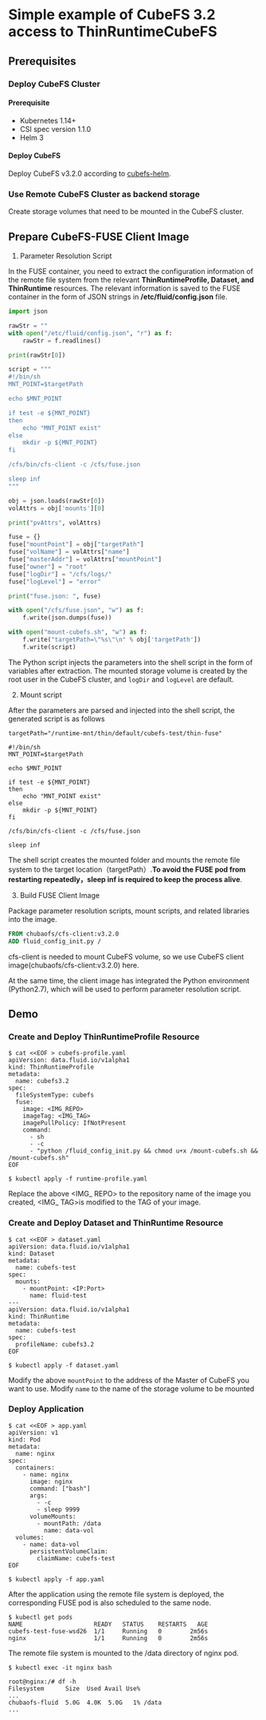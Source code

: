 # Simple example of CubeFS 3.2 access to ThinRuntimeCubeFS

## Prerequisites

### Deploy CubeFS Cluster

#### Prerequisite

* Kubernetes 1.14+
* CSI spec version 1.1.0
* Helm 3

#### Deploy CubeFS

Deploy CubeFS v3.2.0 according to [cubefs-helm](https://github.com/cubefs/cubefs-helm).


### Use Remote CubeFS Cluster as backend storage

Create storage volumes that need to be mounted in the CubeFS cluster.

## Prepare CubeFS-FUSE Client Image

1. Parameter Resolution Script

In the FUSE container, you need to extract the configuration information of the remote file system from the relevant **ThinRuntimeProfile, Dataset, and ThinRuntime** resources. The relevant information is saved to the FUSE container in the form of JSON strings in **/etc/fluid/config.json** file.

```python
import json

rawStr = ""
with open("/etc/fluid/config.json", "r") as f:
    rawStr = f.readlines()

print(rawStr[0])

script = """
#!/bin/sh
MNT_POINT=$targetPath

echo $MNT_POINT

if test -e ${MNT_POINT}
then
    echo "MNT_POINT exist"
else
    mkdir -p ${MNT_POINT}
fi

/cfs/bin/cfs-client -c /cfs/fuse.json

sleep inf
"""

obj = json.loads(rawStr[0])
volAttrs = obj['mounts'][0]

print("pvAttrs", volAttrs)

fuse = {}
fuse["mountPoint"] = obj["targetPath"]
fuse["volName"] = volAttrs["name"]
fuse["masterAddr"] = volAttrs["mountPoint"]
fuse["owner"] = "root"
fuse["logDir"] = "/cfs/logs/"
fuse["logLevel"] = "error"

print("fuse.json: ", fuse)

with open("/cfs/fuse.json", "w") as f:
    f.write(json.dumps(fuse))

with open("mount-cubefs.sh", "w") as f:
    f.write("targetPath=\"%s\"\n" % obj['targetPath'])
    f.write(script)
```
The Python script injects the parameters into the shell script in the form of variables after extraction. The mounted storage volume is created by the root user in the CubeFS cluster, and `logDir` and `logLevel` are default.

2. Mount script

After the parameters are parsed and injected into the shell script, the generated script is as follows
```shell
targetPath="/runtime-mnt/thin/default/cubefs-test/thin-fuse"

#!/bin/sh
MNT_POINT=$targetPath

echo $MNT_POINT

if test -e ${MNT_POINT}
then
    echo "MNT_POINT exist"
else
    mkdir -p ${MNT_POINT}
fi

/cfs/bin/cfs-client -c /cfs/fuse.json

sleep inf
```
The shell script creates the mounted folder and mounts the remote file system to the target location（targetPath）.**To avoid the FUSE pod from restarting repeatedly，sleep inf is required to keep the process alive**.


3. Build FUSE Client Image

Package parameter resolution scripts, mount scripts, and related libraries into the image.

```dockerfile
FROM chubaofs/cfs-client:v3.2.0
ADD fluid_config_init.py /
```

cfs-client is needed to mount CubeFS volume, so we use CubeFS client image(chubaofs/cfs-client:v3.2.0) here.

At the same time, the client image has integrated the Python environment (Python2.7), which will be used to perform parameter resolution script.

## Demo

### Create and Deploy ThinRuntimeProfile Resource
```shell
$ cat <<EOF > cubefs-profile.yaml
apiVersion: data.fluid.io/v1alpha1
kind: ThinRuntimeProfile
metadata:
  name: cubefs3.2
spec:
  fileSystemType: cubefs
  fuse:
    image: <IMG_REPO>
    imageTag: <IMG_TAG>
    imagePullPolicy: IfNotPresent 
    command:
      - sh
      - -c 
      - "python /fluid_config_init.py && chmod u+x /mount-cubefs.sh && /mount-cubefs.sh"
EOF

$ kubectl apply -f runtime-profile.yaml
```
Replace the above <IMG_ REPO> to the repository name of the image you created, <IMG_ TAG>is modified to the TAG of your image.

### Create and Deploy Dataset and ThinRuntime Resource
```shell
$ cat <<EOF > dataset.yaml
apiVersion: data.fluid.io/v1alpha1
kind: Dataset
metadata:
  name: cubefs-test
spec:
  mounts:
    - mountPoint: <IP:Port>
      name: fluid-test
---
apiVersion: data.fluid.io/v1alpha1
kind: ThinRuntime
metadata:
  name: cubefs-test
spec:
  profileName: cubefs3.2
EOF

$ kubectl apply -f dataset.yaml
```
Modify the above `mountPoint` to the address of the Master of CubeFS you want to use. Modify `name` to the name of the storage volume to be mounted

### Deploy Application


```shell
$ cat <<EOF > app.yaml
apiVersion: v1
kind: Pod
metadata:
  name: nginx
spec:
  containers:
    - name: nginx
      image: nginx
      command: ["bash"]
      args:
        - -c
        - sleep 9999
      volumeMounts:
        - mountPath: /data
          name: data-vol
  volumes:
    - name: data-vol
      persistentVolumeClaim:
        claimName: cubefs-test
EOF

$ kubectl apply -f app.yaml
```

After the application using the remote file system is deployed, the corresponding FUSE pod is also scheduled to the same node.

```shell
$ kubectl get pods
NAME                    READY   STATUS    RESTARTS   AGE
cubefs-test-fuse-wsd26  1/1     Running   0        2m56s
nginx                   1/1     Running   0        2m56s
```
The remote file system is mounted to the /data directory of nginx pod.

```
$ kubectl exec -it nginx bash

root@nginx:/# df -h
Filesystem      Size  Used Avail Use% 
...
chubaofs-fluid  5.0G  4.0K  5.0G   1% /data
...
```